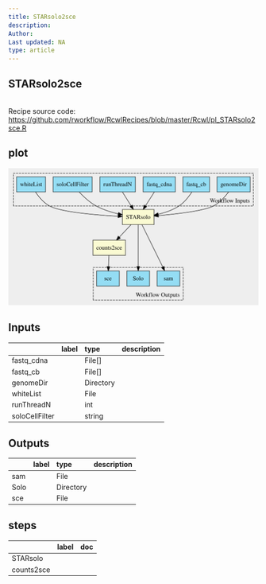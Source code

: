 ```yaml
---
title: STARsolo2sce
description: 
Author: 
Last updated: NA
type: article
---
```

## STARsolo2sce
<br>Recipe source code: <https://github.com/rworkflow/RcwlRecipes/blob/master/Rcwl/pl_STARsolo2sce.R>
## plot
![## STARsolo2sce](/plots/STARsolo2sce.svg)
## Inputs
|               |label |type      |description  |
|:--------------|:-----|:---------|:------------|
|fastq_cdna     |      |File[]    |  |
|fastq_cb       |      |File[]    |  |
|genomeDir      |      |Directory |  |
|whiteList      |      |File      |  |
|runThreadN     |      |int       |  |
|soloCellFilter |      |string    |  |
## Outputs
|     |label        |type      |description  |
|:----|:------------|:---------|:------------|
|sam  |  |File      |  |
|Solo |  |Directory |  |
|sce  |  |File      |  |
## steps
|           |label        |doc          |
|:----------|:------------|:------------|
|STARsolo   |  |  |
|counts2sce |  |  |
